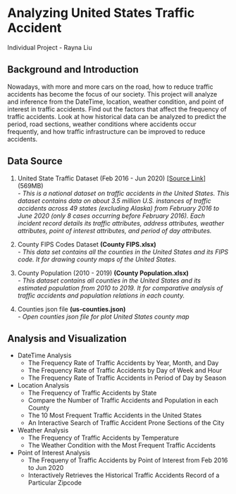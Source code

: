 # Analyzing United States Traffic Accident
Individual Project - Rayna Liu

## Background and Introduction
Nowadays, with more and more cars on the road, how to reduce traffic accidents has become the focus of our society. This project will analyze and inference from the DateTime, location, weather condition, and point of interest in traffic accidents. Find out the factors that affect the frequency of traffic accidents. Look at how historical data can be analyzed to predict the period, road sections, weather conditions where accidents occur frequently, and how traffic infrastructure can be improved to reduce accidents.

## Data Source
1. United State Traffic Dataset (Feb 2016 - Jun 2020) [[Source Link]](https://www.kaggle.com/sobhanmoosavi/us-accidents) (569MB)\
*- This is a national dataset on traffic accidents in the United States. This dataset contains data on about 3.5 million U.S. instances of traffic accidents across 49 states (excluding Alaska) from February 2016 to June 2020 (only 8 cases occurring before February 2016). Each incident record details its traffic attributes, address attributes, weather attributes, point of interest attributes, and period of day attributes.*

2. County FIPS Codes Dataset **(County FIPS.xlsx)** \
*- This data set contains all the counties in the United States and its FIPS code. It for drawing county maps of the United States.*

3. County Population (2010 - 2019) **(County Population.xlsx)** \
*- This dataset contains all counties in the United States and its estimated population from 2010 to 2019. It for comparative analysis of traffic accidents and population relations in each county.*

4. Counties json file **(us-counties.json)** \
*- Open counties json file for plot United States county map*

## Analysis and Visualization
* DateTime Analysis
  * The Frequency Rate of Traffic Accidents by Year, Month, and Day
  * The Frequency Rate of Traffic Accidents by Day of Week and Hour
  * The Frequency Rate of Traffic Accidents in Period of Day by Season
* Location Analysis
  * The Frequency of Traffic Accidents by State
  * Compare the Number of Traffic Accidents and Population in each County
  * The 10 Most Frequent Traffic Accidents in the United States
  * An Interactive Search of Traffic Accident Prone Sections of the City
* Weather Analysis
  * The Frequency of Traffic Accidents by Temperature
  * The Weather Condition with the Most Frequent Traffic Accidents
* Point of Interest Analysis
  * The Frequeny of Traffic Accidents by Point of Interest from Feb 2016 to Jun 2020
  * Interactively Retrieves the Historical Traffic Accidents Record of a Particular Zipcode
